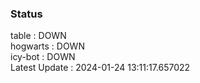 ### Status


table : DOWN  
hogwarts : DOWN  
icy-bot : DOWN  
Latest Update : 2024-01-24 13:11:17.657022
